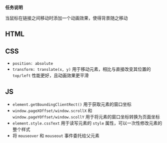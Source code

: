 
**任务说明**

当鼠标在链接之间移动时添加一个动画效果，使得背景随之移动

## HTML



## CSS

* `position: absolute`
* `transform: translate(x, y)` 用于移动元素，相比与直接改变其位置的 `top/left` 性能更好，且动画效果更平滑

## JS

* `element.getBoundingClientRect()` 用于获取元素的窗口坐标
* `window.pageXOffset/window.scrollX` 和 `window.pageYOffset/window.scollY` 用于将元素的窗口坐标转换为页面坐标
* `element.style.cssText` 用于读写元素的 `style` 属性，可以一次性修改元素的整个样式
* 将 `mouseover` 和 `mouseout` 事件委托给父元素
